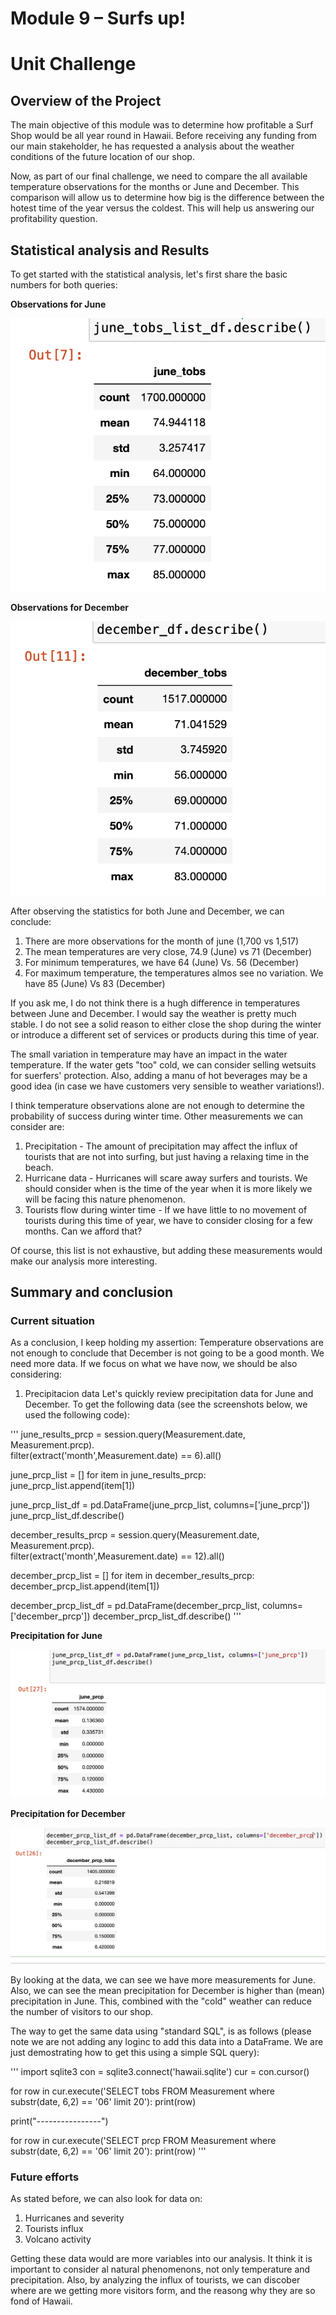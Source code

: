 
# Module 9 – Surfs up!
# Unit Challenge
## Overview of the Project 
The main objective of this module was to determine how profitable a Surf Shop would be all year round in Hawaii. Before receiving any funding from our main stakeholder, he has requested a analysis about the weather conditions of the future location of our shop.

Now, as part of our final challenge, we need to compare the all available temperature observations for the months or June and December. This comparison will allow us to determine how big is the difference between the hotest time of the year versus the coldest. This will help us answering our profitability question. 

## Statistical analysis and Results
To get started with the statistical analysis, let's first share the basic numbers for both queries:

**Observations for June**

![Observations for June](/resources/june_tobs.png)

**Observations for December**

![Observations for December](/resources/december_tobs.png)

After observing the statistics for both June and December, we can conclude:

1. There are more observations for the month of june (1,700 vs 1,517)
2. The mean temperatures are very close, 74.9 (June) vs 71 (December)
3. For minimum temperatures, we have 64 (June) Vs. 56 (December)
4. For maximum temperature, the temperatures almos see no variation. We have 85 (June) Vs 83 (December)

If you ask me, I do not think there is a hugh difference in temperatures between June and December. I would say the weather is pretty much stable. I do not see a solid reason to either close the shop during the winter or introduce a different set of services or products during this time of year. 

The small variation in temperature may have an impact in the water temperature. If the water gets "too" cold, we can consider selling wetsuits for suerfers' protection. Also, adding a manu of hot beverages may be a good idea (in case we have customers very sensible to weather variations!).

I think temperature observations alone are not enough to determine the probability of success during winter time. Other measurements we can consider are:
1. Precipitation - The amount of precipitation may affect the influx of tourists that are not into surfing, but just having a relaxing time in the beach.
2. Hurricane data - Hurricanes will scare away surfers and tourists. We should consider when is the time of the year when it is more likely we will be facing this nature phenomenon.
3. Tourists flow during winter time - If we have little to no movement of tourists during this time of year, we have to consider closing for a few months. Can we afford that?

Of course, this list is not exhaustive, but adding these measurements would make our analysis more interesting. 

## Summary and conclusion
### Current situation
As a conclusion, I keep holding my assertion: Temperature observations are not enough to conclude that December is not going to be a good month. We need more data. If we focus on what we have now, we should be also considering:

1. Precipitacion data
Let's quickly review precipitation data for June and December. To get the following data (see the screenshots below, we used the following code):

'''
june_results_prcp = session.query(Measurement.date, Measurement.prcp).\
filter(extract('month',Measurement.date) == 6).all()

june_prcp_list = []
for item in june_results_prcp:
    june_prcp_list.append(item[1])
    
june_prcp_list_df = pd.DataFrame(june_prcp_list, columns=['june_prcp'])
june_prcp_list_df.describe()

december_results_prcp = session.query(Measurement.date, Measurement.prcp).\
filter(extract('month',Measurement.date) == 12).all()

december_prcp_list = []
for item in december_results_prcp:
    december_prcp_list.append(item[1])
    
december_prcp_list_df = pd.DataFrame(december_prcp_list, columns=['december_prcp'])
december_prcp_list_df.describe()
'''

**Precipitation for June**

![Observations for June](/resources/june_prcp.png)

**Precipitation for December**

![Observations for December](/resources/december_prcp.png)

By looking at the data, we can see we have more measurements for June. Also, we can see the mean precipitation for December is higher than (mean) precipitation in June. This, combined with the "cold" weather can reduce the number of visitors to our shop.

The way to get the same data using "standard SQL", is as follows (please note we are not adding any loginc to add this data into a DataFrame. We are just demostrating how to get this using a simple SQL query):

'''
import sqlite3
con = sqlite3.connect('hawaii.sqlite')
cur = con.cursor()

for row in cur.execute('SELECT tobs FROM Measurement where substr(date, 6,2) == \'06\' limit 20'):
        print(row)
        
print("----------------")
        
for row in cur.execute('SELECT prcp FROM Measurement where substr(date, 6,2) == \'06\' limit 20'):
        print(row)
'''

### Future efforts
As stated before, we can also look for data on:
1. Hurricanes and severity
2. Tourists influx
3. Volcano activity

Getting these data would are more variables into our analysis. It think it is important to consider al natural phenomenons, not only temperature and precipitation. Also, by analyzing the influx of tourists, we can discober where are we getting more visitors form, and the reasong why they are so fond of Hawaii. 




 